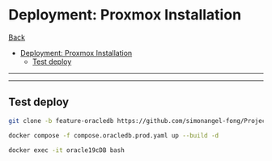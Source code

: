 # Deployment: Proxmox Installation

[Back](../../../README.md)

- [Deployment: Proxmox Installation](#deployment-proxmox-installation)
  - [Test deploy](#test-deploy)

---




---

## Test deploy

```sh
git clone -b feature-oracledb https://github.com/simonangel-fong/Project-Toronto_Shared-Bike.git .

docker compose -f compose.oracledb.prod.yaml up --build -d

docker exec -it oracle19cDB bash

```

